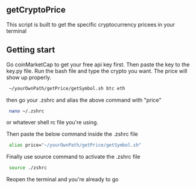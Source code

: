 ## getCryptoPrice
This script is built to get the specific cryptocurrency pricees in your terminal

## Getting start
Go coinMarketCap to get your free api key first. Then paste the key to the key.py file. Run the bash file and type the crypto you want. The price will show up properly.
```sh
 ~/yourOwnPath/getPrice/getSymbol.sh btc eth
``` 
then go your .zshrc and alias the above command with "price"

```sh
 nano ~/.zshrc 
```
or whatever shell rc file you're using.

Then paste the below command inside the .zshrc file
```sh
 alias price="~/yourOwnPath/getPrice/getSymbol.sh"
```
Finally use source command to activate the .zshrc file
```sh
 source ./zshrc
```

Reopen the terminal and you're already to go
 

